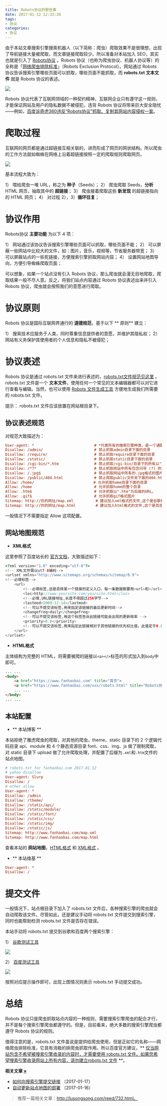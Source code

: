 ```yaml
---
title: Robots协议的那些事
date: 2017-01-12 12:33:20
tags:
- 协议
categories:
- 协议
---
```


由于本站文章搜索引擎搜索机器人（以下简称：爬虫）爬取效果不是很理想，出现了导航链接大量被爬取，而文章链接爬取较少。所以准备对本站加入 SEO，其实也就是引入了 [Robots协议](http://baike.baidu.com/link?url=2cB03FvdeTNWMUFlQEQxT4E6FxQ7DGXQr7Q6tAt702pNePMjVODT4Sj1vxp9W5ehdG9QP6dUZBrsiIJNYphnkPz6M9D8nHmbo7sdLNEydcg7QVqgnu4LUIGKTg5v-3ii0JqcHLrvxcBzN1UNBBH3fWBWmVlh3Jh0kSpoybswT7_) 。Robots 协议（也称为爬虫协议、机器人协议等）的全称是「[网络爬虫排除标准](http://baike.baidu.com/link?url=qZmXuLBjgnHeD9Q-gV4Rg1QAZOF04_MbuFOQRLaA_jZqIBgqVkbtVA-8YAzHo3mFwtrL2l0vrfmgw97OlU2R36hMv0KGgRTFOnl2lonhJ7J4Uspy3WCTiGCtpGK65BCc)」（Robots Exclusion Protocol）。网站通过 Robots 协议告诉搜索引擎哪些页面可以抓取，哪些页面不能抓取，而 **robots.txt 文本文件** 就是 Robots 协议的表述。

![](https://img2.fanhaobai.com/2017/01/robots/n9DQpbXNbazisDMy_bouP7HN.png)<!--more-->

Robots 协议代表了互联网领域的一种契约精神，互联网企业只有遵守这一规则，才能保证网站及用户的隐私数据不被侵犯，违背 Robots 协议将带来巨大安全隐忧——例如，[百度诉奇虎360违反“Robots协议”抓取、复制其网站内容侵权一案](http://tech.ifeng.com/internet/special/baidupk360/content-1/detail_2012_08/29/17183239_0.shtml)。

# 爬取过程

互联网的网页都是通过超链接互相关联的，进而形成了网页的网状结构。所以爬虫的工作方法就如蜘蛛在网络上沿着超链接按照一定的爬取规则爬取网页。

![](https://img3.fanhaobai.com/2017/01/robots/FozbmxH8U0MTs0N-teFaCtWa.jpg)

基本流程大致为：

1） 喂给爬虫一堆 URL，称之为 **种子**（Seeds）；
2） 爬虫爬取 Seeds，**分析** HTML 网页，抽取其中的 **超链接**；
3） 爬虫接着爬取这些 **新发现** 的超链接指向的 HTML 网页；
4） 对过程 2），3）**循环往复**；

# 协议作用

Robots协议 **主要功能** 为以下 4 项：

1） 网站通过该协议告诉搜索引擎哪些页面可以抓取，哪些页面不能；
2） 可以屏蔽一些网站中比较大的文件，如：图片，音乐，视频等，节省服务器带宽；
3） 可以屏蔽站点的一些死链接，方便搜索引擎抓取网站内容；
4） 设置网站地图导向，方便引导蜘蛛爬取页面；

可以想象，如果一个站点没有引入 Robots 协议，那么爬虫就会漫无目地爬取，爬取结果一般不尽人意。反之，将我们站点内容通过 Robots 协议表述出来并引入 Robots 协议，爬虫就会按照我们的意愿进行爬取。


# 协议原则

Robots 协议是国际互联网界通行的 **道德规范**，基于以下 ** 原则** 建立：

1） 搜索技术应服务于人类，同时尊重信息提供者的意愿，并维护其隐私权；
2） 网站有义务保护其使用者的个人信息和隐私不被侵犯；

#  协议表述

Robots 协议是通过 robots.txt 文件来进行表述的，[robots.txt文件规范见这里](http://www.robotstxt.org/robotstxt.html) 。robots.txt 文件是一个 **文本文件**，使用任何一个常见的文本编辑器都可以对它进行查看与编辑。当然，也可以使用 [Robots 文件生成工具](http://tool.chinaz.com/robots) 方便地生成我们所需要的 robots.txt 文件。

提示： robots.txt 文件应该放置在网站根目录下。

## 协议表述规范

对规范大致描述为：

```Ini
User-agent: *                           # *代表所有的搜索引擎种类，是一个通配符，其他常用值：百度-Baiduspider，搜狗-sogou spider，谷歌-Googlebot
Disallow: /admin/                       # 禁止抓取admin目录下面的目录
Disallow: /require/                     # 禁止抓取require目录下面的目录
Disallow: /static/                      # 禁止抓取static目录下面的目录
Disallow: /cgi-bin/*.htm                # 禁止抓取/cgi-bin/目录下的所有以".htm"为后缀的URL(包含子目录)。
Disallow: /*?*                          # 禁止抓取网站中所有包含问号 (?) 的网址
Disallow: /.jpg$                        # 禁止抓取网站中所有的.jpg格式的图片
Disallow: /public/404.html              # 禁止爬取public文件夹下面的404.htm文件。
Allow: /home/　                         # 允许抓取home目录下面的目录
Allow: /home                            # 允许抓取home的整个目录
Allow: .htm$                            # 允许抓取以".htm"为后缀的URL。
Allow: .gif$                            # 允许抓取gif格式图片
Sitemap: http://你的网址/map.xml          # 建议加入xml格式的文件,这个是谷歌标准格式
Sitemap: http://你的网址/map.html         # 建议加入html格式的文件,这个是百度标准格式
```

一般情况下不需要指定 Allow 这项配置。

## 网站地图规范

* **XML格式**

这里参照了百度站长的 [官方文档](http://zhanzhang.baidu.com/college/courseinfo?id=267&page=2#h2_article_title3)，大致描述如下：

```PHP
<?xml version="1.0" encoding="utf-8"?>
<!-- XML文件需以utf-8编码-->
<urlset xmlns="http://www.sitemaps.org/schemas/sitemap/0.9">
<!--必填标签-->
    <url>
        <!--必填标签,这是具体某一个链接的定义入口，每一条数据都要用<url>和</url>包含在里面，这是必须的 -->
        <loc>http://www.yoursite.com/yoursite.html</loc>
        <!--必填,URL链接地址,长度不得超过256字节-->
        <lastmod>2009-12-14</lastmod>
        <!--可以不提交该标签,用来指定该链接的最后更新时间-->
        <changefreq>daily</changefreq>
        <!--可以不提交该标签,用这个标签告诉此链接可能会出现的更新频率 -->
        <priority>0.8</priority>
        <!--可以不提交该标签,用来指定此链接相对于其他链接的优先权比值，此值定于0.0-1.0之间-->
    </url>
</urlset>
```

* **HTML格式**

主体结构为完整的 HTML，将需要被爬的链接以`<a></>`标签的形式加入到`body`中即可。

```HTML
... ...
<body>
    <a href="https://www.fanhaobai.com" title="首页">
    <a href="https://www.fanhaobai.com/xxx/robots.html" title="Robots协议的那些事">
    ... ...
</body>
... ...
```

## 本站配置

* ** 本站博客 **

本站拒绝了雅虎爬虫的爬取，对其他的爬虫，theme、static 目录下的 2 个逻辑代码目录 api、module 和 4 个静态资源目录 font、css、img、js 做了限制爬取，对 static 目录下 upload 做了允许爬取处理，并配置了后缀为`.xml`和`.htm`文件的站点地图。

```Ini
# robots.txt for fanhaobai.com 2017.01.12
# yahoo disallow
User-agent: Slurp
Disallow: /
# other allow
User-agent: *
Disallow: /admin
Disallow: /theme/
Disallow: /static/api/
Disallow: /static/module/
Disallow: /static/font/
Disallow: /static/css/
Disallow: /static/img/
Disallow: /static/js/
Sitemap: http://www.fanhaobai.com/map.xml
Sitemap: http://www.fanhaobai.com/map.html
```

查看本站的 **网站地图**，[HTML格式]() 和 [XML格式](https://www.fanhaobai.com/sitemap.xml) 。

* ** 本站维基 **

```Ini
User-agent: *
Disallow: /
```

# 提交文件

一般情况下，站点根目录下加入了 robots.txt 文件后，各种搜索引擎的爬虫就会自动爬取该文件。尽管如此，还是建议手动将 robots.txt 文件提交到搜索引擎，同时也能帮助检测 robots.txt 文件是否存在错误。

本站手动将 robots.txt 提交到谷歌和百度两个搜索引擎：

1） [谷歌测试工具](https://www.google.com/webmasters/tools/robots-testing-tool?hl=zh-CN)

![](https://img4.fanhaobai.com/2017/01/robots/5PCU9neptZdG3aY5veYsls0v.png)

2） [百度测试工具](http://zhanzhang.baidu.com/robots/index)

![](https://img5.fanhaobai.com/2017/01/robots/xWjjcJzJrrhkjH6lWy7aZib_.png)

按照对应提示操作即可，出现上图情况则表示 robots.txt 手动提交成功。

# 总结

Robots 协议只是爬虫抓取站点内容的一种规则，需要搜索引擎爬虫的配合才行，并不是每个搜索引擎爬虫都遵守的。但是，目前看来，绝大多数的搜索引擎爬虫都遵守 Robots 协议的规则。

值得注意的是，robots.txt 文件虽说是提供给爬虫使用，但是正如它的名称——网络爬虫排除标准，它具有消极的排爬虫抓取作用。所以百度官方建议，** [仅当网站包含不希望被搜索引擎收录的内容时，才需要使用 robots.txt 文件。如果您希望搜索引擎收录网站上所有内容，请勿建立robots.txt 文件]() **。

<strong>相关文章 [»]()</strong>

* [如何向搜索引擎提交链接](https://www.fanhaobai.com/2017/01/push-links.html) <span>（2017-01-17）</span>
* [自动更新站点地图的部署](https://www.fanhaobai.com/2017/01/update-sitemap.html) <span>（2017-01-16）</span>

> 推荐一篇相关文章：http://lusongsong.com/reed/732.html。